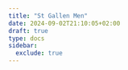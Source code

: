 ```yaml
---
title: "St Gallen Men"
date: 2024-09-02T21:10:05+02:00
draft: true
type: docs
sidebar:
  exclude: true
---
```


